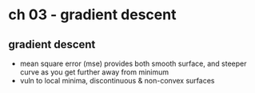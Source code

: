 # ch 03 - gradient descent

## gradient descent
- mean square error (mse) provides both smooth surface, and steeper curve as you get further away from minimum
- vuln to local minima, discontinuous & non-convex surfaces